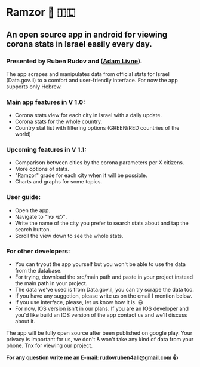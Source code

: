 # Ramzor :vertical_traffic_light: :israel:
## An open source app in android for viewing corona stats in Israel easily every day.
### Presented by Ruben Rudov and ([Adam Livne](https://github.com/adamal92)).

The app scrapes and manipulates data from official stats for Israel (Data.gov.il) to a comfort and user-friendly interface.
For now the app supports only Hebrew.

### Main app features in V 1.0: 
  - Corona stats view for each city in Israel with a daily update.
  - Corona stats for the whole country.
  - Country stat list with filtering options (GREEN/RED countries of the world)
  
  
### Upcoming features in V 1.1:
  - Comparison between cities by the corona parameters per X citizens.
  - More options of stats.
  - "Ramzor" grade for each city when it will be possible.
  - Charts and graphs for some topics.
  
### User guide: 
 - Open the app.
 - Navigate to "לפי עיר".
 - Write the name of the city you prefer to search stats about and tap the search button.
 - Scroll the view down to see the whole stats.
 
 ### For other developers:
  - You can tryout the app yourself but you won't be able to use the data from the database.
  - For trying, download the src/main path and paste in your project instead the main path in your project.
  - The data we've used is from Data.gov.il, you can try scrape the data too.
  - If you have any suggetion, please write us on the email I mention below.
  - If you use interface, please, let us know how it is. :smiley:
  - For now, IOS version isn't in our plans. If you are an IOS developer and you'd like build an IOS version of the app contact us and we'll discuss about it.
  

The app will be fully open source after been published on google play.
Your privacy is important for us, we don't & won't take any kind of data from your phone. 
Tnx for viewing our project. 

**For any question write me an E-mail: rudovruben4all@gmail.com :+1:**
